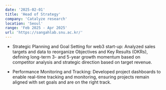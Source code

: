 ```yaml
---
date: '2025-02-01'
title: 'Head of Strategy'
company: 'Catalyze research'
location: 'Seoul'
range: 'Feb 2025 - Apr 2025'
url: 'https://sangahlab.snu.ac.kr/'
---
```


- Strategic Planning and Goal Setting for web3 start-up: Analyzed sales targets and data to reorganize Objectives and Key Results (OKRs), defining long-term 3- and 5-year growth momentum based on competitor analysis and strategic direction based on target revenue.

- Performance Monitoring and Tracking: Developed project dashboards to enable real-time tracking and monitoring, ensuring projects remain aligned with set goals and are on the right track.
